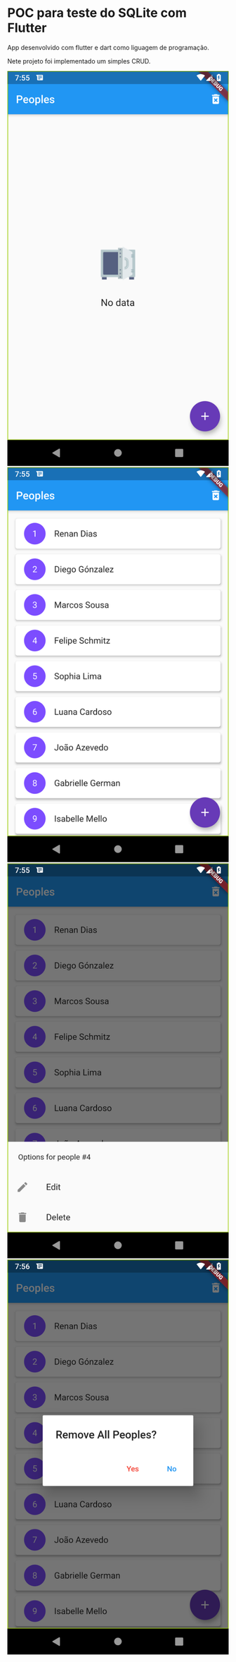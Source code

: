 # POC para teste do SQLite com Flutter

App desenvolvido com flutter e dart como liguagem de programação.

Nete projeto foi implementado um simples CRUD.

![home](https://github.com/AdemilsonMarsiglio/flutter_sqflite_test/blob/master/prints/home_no_data.png?raw=true)
![some_data](https://github.com/AdemilsonMarsiglio/flutter_sqflite_test/blob/master/prints/some_data.png)
![options](https://github.com/AdemilsonMarsiglio/flutter_sqflite_test/blob/master/prints/optinons.png)
![remove_all](https://github.com/AdemilsonMarsiglio/flutter_sqflite_test/blob/master/prints/remove_all_data.png)
